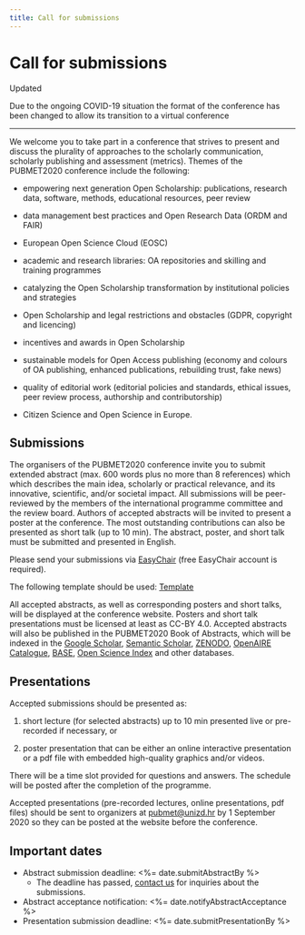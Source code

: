 ```yaml
---
title: Call for submissions
---
```


<div class="flex items-center space-x-2">
  <h1>Call for submissions</h1>
  <div class="badge">Updated</div>
</div>

Due to the ongoing COVID-19 situation the format of the conference has been changed to allow its transition to a virtual conference

---

We welcome you to take part in a conference that strives to present and discuss the plurality of approaches to the scholarly communication, scholarly publishing and assessment (metrics). Themes of the PUBMET2020 conference include the following:

- empowering next generation Open Scholarship: publications, research data, software, methods, educational resources, peer review

- data management best practices and Open Research Data (ORDM and FAIR)

- European Open Science Cloud (EOSC)

- academic and research libraries: OA repositories and skilling and training programmes

- catalyzing the Open Scholarship transformation by institutional policies and strategies

- Open Scholarship and legal restrictions and obstacles (GDPR, copyright and licencing)

- incentives and awards in Open Scholarship

- sustainable models for Open Access publishing (economy and colours of OA publishing, enhanced publications, rebuilding trust, fake news)

- quality of editorial work (editorial policies and standards, ethical issues, peer review process, authorship and contributorship)

- Citizen Science and Open Science in Europe.

## Submissions

The organisers of the PUBMET2020 conference invite you to submit extended abstract (max. 600 words plus no more than 8 references) which which describes the main idea, scholarly or practical relevance, and its innovative, scientific, and/or societal impact. All submissions will be peer-reviewed by the members of the international programme committee and the review board. Authors of accepted abstracts will be invited to present a poster at the conference. The most outstanding contributions can also be presented as short talk (up to 10 min). The abstract, poster, and short talk must be submitted and presented in English.

Please send your submissions via [EasyChair](https://easychair.org/conferences/?conf=pubmet2020) (free EasyChair account is required).

The following template should be used: <a href="<%- cloudinary('templates/PubMet2020_Updated_template.docx', { resourceType: 'raw' }) %>">Template</a>

All accepted abstracts, as well as corresponding posters and short talks, will be displayed at the conference website. Posters and short talk presentations must be licensed at least as CC-BY 4.0. Accepted abstracts will also be published in the PUBMET2020 Book of Abstracts, which will be indexed in the [Google Scholar], [Semantic Scholar], [ZENODO], [OpenAIRE Catalogue], [BASE], [Open Science Index] and other databases.

## Presentations

Accepted submissions should be presented as:

1. short lecture (for selected abstracts) up to 10 min presented live or pre-recorded if necessary, or

2. poster presentation that can be either an online interactive presentation or a pdf file with embedded high-quality graphics and/or videos.

There will be a time slot provided for questions and answers. The schedule will be posted after the completion of the programme.

Accepted presentations (pre-recorded lectures, online presentations, pdf files) should be sent to organizers at <pubmet@unizd.hr> by 1 September 2020 so they can be posted at the website before the conference.

## Important dates

- Abstract submission deadline: <date class="font-bold"><%= date.submitAbstractBy %></date>
  - The deadline has passed, [contact us](/contact-us) for inquiries about the submissions.
- Abstract acceptance notification: <date class="font-bold"><%= date.notifyAbstractAcceptance %></date>
- Presentation submission deadline: <date class="font-bold"><%= date.submitPresentationBy %></date>

[google scholar]: https://scholar.google.com/citations?user=kfYkqrMAAAAJ&hl=en
[semantic scholar]: https://www.semanticscholar.org/search?q=World%20Academy%20of%20Science%2C%20Engineering%20and%20Technology&sort=relevance
[zenodo]: https://zenodo.org/communities/waset/?page=1&size=20
[openaire catalogue]: https://www.openaire.eu/search/find/publications?keyword=World%20Academy%20of%20Science,%20Engineering%20and%20Technology
[base]: https://www.base-search.net/Search/Results?lookfor=World+Academy+of+Science%2C+Engineering+and+Technology+&type=all&oaboost=1&ling=1&name=&newsearch=1&refid=dcbasen
[open science index]: https://publications.waset.org/
